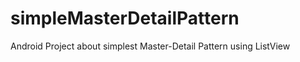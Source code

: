 simpleMasterDetailPattern
=========================

Android Project about simplest Master-Detail Pattern using ListView
